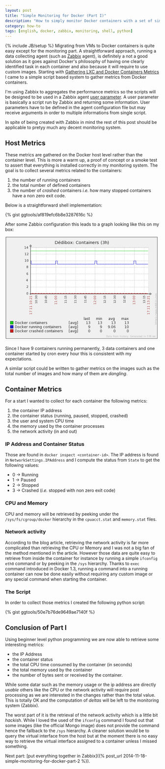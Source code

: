 ```yaml
---
layout: post
title: "Simple Monitoring for Docker (Part I)"
description: "How to simply monitor Docker containers with a set of simple scripts and Zabbix (Part I: collecting data)"
category: how-to
tags: [english, docker, zabbix, monitoring, shell, python]
---
```

{% include JB/setup %}
Migrating from VMs to Docker containers is quite easy except for the monitoring part. A straightforward approach, running a data collecting agent (such as [Zabbix](http://www.zabbix.com) agent), is definitely a not a good solution as it goes against Docker's philosophy of having one clearly identified task in each container and also because it will require to use custom images. Starting with [Gathering LXC and Docker Containers Metrics](http://blog.docker.com/2013/10/gathering-lxc-docker-containers-metrics/) I came to a simple script based system to gather metrics from Docker containers.

<!--more-->
I'm using Zabbix to aggregates the performance metrics so the scripts will be designed to be used in a Zabbix agent [user parameter](https://www.zabbix.com/documentation/2.4/manual/config/items/userparameters). A user parameter is basically a script run by Zabbix and returning some information. User parameters have to be defined in the agent configuration file but may receive arguments in order to multiple informations from single script.

In spite of being created with Zabbix in mind the rest of this post should be applicable to pretyy much any decent monitoring system.

## Host Metrics

These metrics are gathered on the Docker host level rather than the container level. This is more a warm up, a proof of concept or a smoke test to assert that everything is installed correctly in my monitoring system. The goal is to collect several metrics related to the containers:

1. the number of running containers
1. the total number of defined containers
1. the number of *crashed* containers *i.e.* how many stopped containers have a non zero exit code.

Below is a straightforward shell implementation:

{% gist ggtools/af819efc6b8e3287616c %}

After some Zabbix configuration this leads to a graph looking like this on my box:

![Number of containers](/images/2014-11-17-001_Number-of-containers.png)

Since I have 9 containers running permanently, 3 data containers and one container started by cron every hour this is consistent with my expectations.

A similar script could be written to gather metrics on the images such as the total number of images and how many of them are *dangling*.


## Container Metrics

For a start I wanted to collect for each container the following metrics:

1. the container IP address
1. the container status (running, paused, stopped, crashed)
1. the user and system CPU time
1. the memory used by the container processes
1. the network activity (in and out)

### IP Address and Container Status

Those are found in `docker inspect <container-id>`. The IP address is found in `NetworkSettings.IPAddress` and I compute the status from `State` to get the following values:

- 0 -> Running
- 1 -> Paused
- 2 -> Stopped
- 3 -> Crashed (*i.e.* stopped with non zero exit code)

### CPU and Memory

CPU and memory will be retrieved by peeking under the `/sys/fs/cgroup/docker` hierarchy in the `cpuacct.stat` and `memory.stat` files.

### Network activity

According to the blog article, retrieving the network activity is far more complicated than retrieving the CPU or Memory and I was not a big fan of the method mentioned in the article. However those data are quite easy to retrieve from inside the container for instance by running a simple `ifconfig eth0` command or by peeking in the `/sys` hierarchy. Thanks to `exec` command introduced in Docker 1.3, running a command into a running container can now be done easily without requiring any custom image or any special command when starting the container.

### The Script

In order to collect those metrics I created the following python script:

{% gist ggtools/50e7b76de9649ae7140f %}


## Conclusion of Part I

Using beginner level python programming we are now able to retrieve some interesting metrics:

- the IP Address
- the container status
- the total CPU time consumed by the container (in seconds)
- the total memory used by the container
- the number of bytes sent or received by the container.

While some datar such as the memory usage or the ip address are directly *usable* others like the CPU or the network activity will require post processing as we are interested in the changes rather than the total value. This is totally OK and the computation of *deltas* will be left to the monitoring system (Zabbix).

The worst part of it is the retrieval of the network activity which is a little bit *hackish*. While I loved the used of the `ifconfig` command I found out that some images (like the official Mongo image) does not provide the command hence the fallback to the `/sys` hierarchy. A cleaner solution would be to query the virtual interface from the host but at the moment there is no easy way to retrieve the virtual interface assigned to a container unless I missed something.

Next part: [put everything together in Zabbix]({% post_url 2014-11-18-simple-monitoring-for-docker-part-2 %}).
